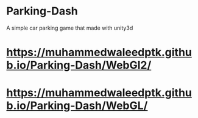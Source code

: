 # Parking-Dash
A simple car parking game that made with unity3d
# https://muhammedwaleedptk.github.io/Parking-Dash/WebGl2/
# https://muhammedwaleedptk.github.io/Parking-Dash/WebGL/
